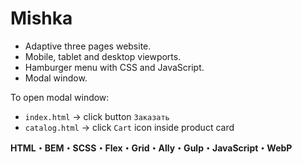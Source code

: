 # Mishka

- Adaptive three pages website.
- Mobile, tablet and desktop viewports.
- Hamburger menu with CSS and JavaScript.
- Modal window.

To open modal window:
- `index.html` → click button `Заказать` 
- `catalog.html` → click `Cart` icon inside product card

**HTML・BEM・SCSS・Flex・Grid・Ally・Gulp・JavaScript・WebP**
